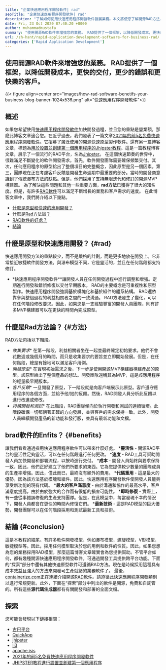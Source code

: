 ```yaml
---
title: "企業快速應用程序開發軟件| rad" 
seoTitle: "企業快速應用程序開發軟件| rad" 
description: "了解如何使用快速應用程序開發軟件發展業務。本文將使您了解開源RAD方法。" 
date: Fri, 23 Oct 2020 07:40:20 +0000
author: muhammadmustafa
summary: "使用開源RAD軟件來增強您的業務。 RAD提供了一個框架，以降低開發成本，更快的交付，更少的錯誤和更快樂的客戶。" 
url: /zh-hant/rapid-application-development-software-for-business-rad/
categories: ['Rapid Application Development']
---
```


## 使用開源RAD軟件來增強您的業務。 RAD提供了一個框架，以降低開發成本，更快的交付，更少的錯誤和更快樂的客戶。

{{< figure align=center src="images/how-rad-software-benetifs-your-business-blog-banner-1024x536.png" alt="快速應用程序開發軟件">}}


## 概述
如果您希望使用[快速應用程序開發軟件][1]加快開發過程，並且您的重點是營業額，那麼此博客文章適合您。在近乎過去，我們發表了一篇文章[2021年的前5名免費快速應用程序開發軟件][2]。它招募了廣泛使用的開源快速原型製作軟件。還有另一篇博客文章，標題為[用於設置並創建第一個應用程序的Jhipster教程][3]。這是一篇教程博客文章，展示了一個流行的RAD平台，名為[Jhipster][4]。
在這個快速節奏的世界中，很難滿足不斷變化的軟件開發需求。首先，軟件開發團隊需要確保頻繁交付。其次，任何應用程序的原型給出了整個項目的完整概念，因此原型是另一個因素。第三，團隊現在正在考慮客戶反饋是開發生命週期中最重要的部分。當時的開發商意識到了傳統瀑布方法的缺點。但是，他們採用了支持無限迭代和修訂的開源MVP構建器。
為了解決這些問題和其他一些重要方面，**rad方法**已獲得了很大的知名度。但是，有許多[RAD軟件][1]可以滿足不斷增長的業務和客戶需求的速度。
在此博客文章中，我們將介紹以下幾點。
  * [什麼是原型和快速的應用開發？][5]
  * [什麼是Rad方法論？][6]
  * [RAD軟件的好處？][7]
  * [結論][8]

## 什麼是原型和快速應用開發？   {#rad}
快速應用開發方法的重點較少，而不是嚴格的計劃，而是更多地放在開發上。它非常接近敏捷軟件開發方法。與瀑布模型不同，它是靈活的，並且在任何階段都支持修訂。
* *快速應用程序開發軟件**讓開發人員在任何開發過程中進行調整和增強。定期進行開發和錯誤修復以交付早期版本。
RAD的主要概念是可重複性和原型製作。快速應用程序開發強調基於模塊化和基於組件的體系結構。 RAD還依靠參與整個過程的利益相關者之間的一致溝通。 RAD方法發生了變化，可以在任何階段修改要求。因此，如果您是一支經驗豐富的開發人員團隊，則有許多MVP構建器可以在更快的時間內完成原型。

## 什麼是Rad方法論？   {#方法}
RAD方法包括以下階段。
* *收集要求**
在第一階段，利益相關者坐在一起並最終確定初始要求。他們不會花數週或幾個月的時間，而只是收集要求的要旨並立即開始發展。但是，在任何階段，總是有餘地可以滿足客戶用例。
* *開發原型**
在實現初始需求之後，下一步是使用開源MVP構建器構建產品的原型。該原型給出了整個產品的想法。開發團隊還稱其為MVP，這是該應用程序的輕量級早期版本。
* *客戶反饋**
一旦開發了原型，下一階段就是向客戶端展示此原型。客戶遵守應用程序的各個方面，並給予他/她的反饋。然後，RAD開發人員分析此反饋以進行改進或修改。
* *持續開發和測試**
在此階段，RAD團隊傾向於執行開發和測試的連續循環。此階段確保一切都朝著正確的方向發展，並與客戶的需求保持一致。此外，開發人員繼續開發產品的新功能和發行版，並具有最新功能和文檔。

## b**rad軟件的Enfits？** {#benefits}
讓我們看看通過採用快速應用程序軟件可以帶來什麼好處。
***靈活性** - 開源RAD平台的靈活性足夠靈活，可以在任何階段進行任何更改。
***速度** -  RAD工具可幫助開發人員加快開發和部署流程，以按時進行交付。
***成本** - 開發人員始終與要求保持一致，因此，他們正好建立了他們所要求的東西。它為您提供較少數量的團隊成員的生產率增強。因此，僅此而已，最終沒有額外的費用。
***代碼重用** - 這是最大的優勢，因為該方法基於模塊和組件。因此，快速應用程序開發軟件使開發人員能夠享受新功能的現有代碼。
***最大的客戶滿意度** - 由於溝通和協作的最高水平，客戶滿意度提高。由於由於強大的合作而有很低的損害可能性。
***即時修復** - 實際上，有一些從事錯誤修復的生產支持團隊。但是，在此模型中，每當發現不幸的情況下，開發人員都會在更快的時間內修復它們。
***最新技術** - 這是RAD模型的巨大優勢，開發團隊可以在任何階段採用和測試最新工具和技術。

## **結論** {#conclusion}
這是本教程的結尾。有許多軟件開發模型，例如瀑布模型，螺旋模型，V形模型，敏捷模型等。因此，採用任何模型取決於您的用例和軟件的性質。因此，如果您想為您的業務採用RAD模型，那麼這篇博客文章確實會為您提供幫助。不管平台如何，都有幾種開源快速應用程序開發軟件，可通過開發工具提供跨平台功能。下面的“探索”部分中還有其他快速原型軟件可遵循RAD方法。現在是時候採用這種具有成本效益且強大的方法來開發可生產就緒的業務軟件了。
最後，[containerize.com][9]正在連續介紹開源[RAD軟件][1]。請遵循此[快速應用程序開發][1]類別以進行常規更新。此外，下面在“探索”部分中列出的軟件是開源，免費和自託管的。所有這些**源代碼生成器**都有有關開發和部署的全面文檔。

## 探索
您可能會發現以下鏈接相關：
  * [古巴平台][10]
  * [QuickApp][11]
  * [jhipster][4]
  * [li3][12]
  * [apache isis][13]
  * [2021年的前5名免費快速應用程序開發軟件][2]
  * [JHIPSTER教程進行設置並創建第一個應用程序][3]

  
[1]: https://products.containerize.com/rad
[2]: https://blog.containerize.com/rapid-application-development/top-5-free-rapid-application-development-software-in-2021/
[3]: https://blog.containerize.com/2020/10/28/jhipster-tutorial-to-setup-and-create-the-first-application/
[4]: https://products.containerize.com/rad/jhipster
[5]: #rad
[6]: #method
[7]: #benefits
[8]: #conclusion
[9]: https://www.containerize.com/
[10]: https://products.containerize.com/rad/cuba
[11]: https://products.containerize.com/rad/quickapp
[12]: https://products.containerize.com/rad/li3
[13]: https://products.containerize.com/rad/apache-isis
